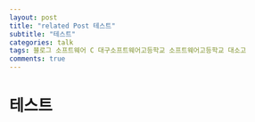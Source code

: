 ```yaml
---  
layout: post  
title: "related Post 테스트"  
subtitle: "테스트"  
categories: talk
tags: 블로그 소프트웨어 C 대구소프트웨어고등학교 소프트웨어고등학교 대소고
comments: true  
---  
```


# 테스트
